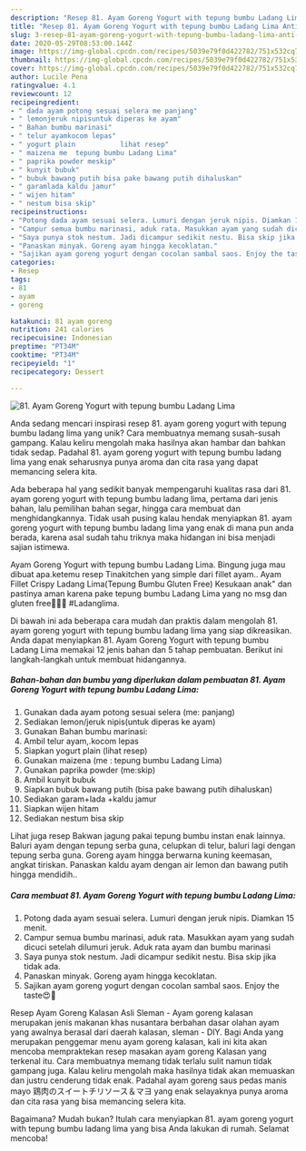 ```yaml
---
description: "Resep 81. Ayam Goreng Yogurt with tepung bumbu Ladang Lima Anti Gagal"
title: "Resep 81. Ayam Goreng Yogurt with tepung bumbu Ladang Lima Anti Gagal"
slug: 3-resep-81-ayam-goreng-yogurt-with-tepung-bumbu-ladang-lima-anti-gagal
date: 2020-05-29T08:53:00.144Z
image: https://img-global.cpcdn.com/recipes/5039e79f0d422782/751x532cq70/81-ayam-goreng-yogurt-with-tepung-bumbu-ladang-lima-foto-resep-utama.jpg
thumbnail: https://img-global.cpcdn.com/recipes/5039e79f0d422782/751x532cq70/81-ayam-goreng-yogurt-with-tepung-bumbu-ladang-lima-foto-resep-utama.jpg
cover: https://img-global.cpcdn.com/recipes/5039e79f0d422782/751x532cq70/81-ayam-goreng-yogurt-with-tepung-bumbu-ladang-lima-foto-resep-utama.jpg
author: Lucile Pena
ratingvalue: 4.1
reviewcount: 12
recipeingredient:
- " dada ayam potong sesuai selera me panjang"
- " lemonjeruk nipisuntuk diperas ke ayam"
- " Bahan bumbu marinasi"
- " telur ayamkocom lepas"
- " yogurt plain           lihat resep"
- " maizena me  tepung bumbu Ladang Lima"
- " paprika powder meskip"
- " kunyit bubuk"
- " bubuk bawang putih bisa pake bawang putih dihaluskan"
- " garamlada kaldu jamur"
- " wijen hitam"
- " nestum bisa skip"
recipeinstructions:
- "Potong dada ayam sesuai selera. Lumuri dengan jeruk nipis. Diamkan 15 menit."
- "Campur semua bumbu marinasi, aduk rata. Masukkan ayam yang sudah dicuci setelah dilumuri jeruk. Aduk rata ayam dan bumbu marinasi"
- "Saya punya stok nestum. Jadi dicampur sedikit nestu. Bisa skip jika tidak ada."
- "Panaskan minyak. Goreng ayam hingga kecoklatan."
- "Sajikan ayam goreng yogurt dengan cocolan sambal saos. Enjoy the taste😍🥰"
categories:
- Resep
tags:
- 81
- ayam
- goreng

katakunci: 81 ayam goreng 
nutrition: 241 calories
recipecuisine: Indonesian
preptime: "PT34M"
cooktime: "PT34M"
recipeyield: "1"
recipecategory: Dessert

---
```



![81. Ayam Goreng Yogurt with tepung bumbu Ladang Lima](https://img-global.cpcdn.com/recipes/5039e79f0d422782/751x532cq70/81-ayam-goreng-yogurt-with-tepung-bumbu-ladang-lima-foto-resep-utama.jpg)

Anda sedang mencari inspirasi resep 81. ayam goreng yogurt with tepung bumbu ladang lima yang unik? Cara membuatnya memang susah-susah gampang. Kalau keliru mengolah maka hasilnya akan hambar dan bahkan tidak sedap. Padahal 81. ayam goreng yogurt with tepung bumbu ladang lima yang enak seharusnya punya aroma dan cita rasa yang dapat memancing selera kita.

Ada beberapa hal yang sedikit banyak mempengaruhi kualitas rasa dari 81. ayam goreng yogurt with tepung bumbu ladang lima, pertama dari jenis bahan, lalu pemilihan bahan segar, hingga cara membuat dan menghidangkannya. Tidak usah pusing kalau hendak menyiapkan 81. ayam goreng yogurt with tepung bumbu ladang lima yang enak di mana pun anda berada, karena asal sudah tahu triknya maka hidangan ini bisa menjadi sajian istimewa.

Ayam Goreng Yogurt with tepung bumbu Ladang Lima. Bingung juga mau dibuat apa.ketemu resep Tinakitchen yang simple dari fillet ayam.. Ayam Fillet Crispy Ladang Lima(Tepung Bumbu Gluten Free) Kesukaan anak&#34; dan pastinya aman karena pake tepung bumbu Ladang Lima yang no msg dan gluten free🥰🥰🥰 #Ladanglima.


Di bawah ini ada beberapa cara mudah dan praktis dalam mengolah 81. ayam goreng yogurt with tepung bumbu ladang lima yang siap dikreasikan. Anda dapat menyiapkan 81. Ayam Goreng Yogurt with tepung bumbu Ladang Lima memakai 12 jenis bahan dan 5 tahap pembuatan. Berikut ini langkah-langkah untuk membuat hidangannya.

<!--inarticleads1-->

##### Bahan-bahan dan bumbu yang diperlukan dalam pembuatan 81. Ayam Goreng Yogurt with tepung bumbu Ladang Lima:

1. Gunakan  dada ayam potong sesuai selera (me: panjang)
1. Sediakan  lemon/jeruk nipis(untuk diperas ke ayam)
1. Gunakan  Bahan bumbu marinasi:
1. Ambil  telur ayam,.kocom lepas
1. Siapkan  yogurt plain           (lihat resep)
1. Gunakan  maizena (me : tepung bumbu Ladang Lima)
1. Gunakan  paprika powder (me:skip)
1. Ambil  kunyit bubuk
1. Siapkan  bubuk bawang putih (bisa pake bawang putih dihaluskan)
1. Sediakan  garam+lada +kaldu jamur
1. Siapkan  wijen hitam
1. Sediakan  nestum bisa skip


Lihat juga resep Bakwan jagung pakai tepung bumbu instan enak lainnya. Baluri ayam dengan tepung serba guna, celupkan di telur, baluri lagi dengan tepung serba guna. Goreng ayam hingga berwarna kuning keemasan, angkat tiriskan. Panaskan kaldu ayam dengan air lemon dan bawang putih hingga mendidih.. 

<!--inarticleads2-->

##### Cara membuat 81. Ayam Goreng Yogurt with tepung bumbu Ladang Lima:

1. Potong dada ayam sesuai selera. Lumuri dengan jeruk nipis. Diamkan 15 menit.
1. Campur semua bumbu marinasi, aduk rata. Masukkan ayam yang sudah dicuci setelah dilumuri jeruk. Aduk rata ayam dan bumbu marinasi
1. Saya punya stok nestum. Jadi dicampur sedikit nestu. Bisa skip jika tidak ada.
1. Panaskan minyak. Goreng ayam hingga kecoklatan.
1. Sajikan ayam goreng yogurt dengan cocolan sambal saos. Enjoy the taste😍🥰


Resep Ayam Goreng Kalasan Asli Sleman - Ayam goreng kalasan merupakan jenis makanan khas nusantara berbahan dasar olahan ayam yang awalnya berasal dari daerah kalasan, sleman - DIY. Bagi Anda yang merupakan penggemar menu ayam goreng kalasan, kali ini kita akan mencoba mempraktekan resep masakan ayam goreng Kalasan yang terkenal itu. Cara membuatnya memang tidak terlalu sulit namun tidak gampang juga. Kalau keliru mengolah maka hasilnya tidak akan memuaskan dan justru cenderung tidak enak. Padahal ayam goreng saus pedas manis mayo 鶏肉のスイートチリソース＆マヨ yang enak selayaknya punya aroma dan cita rasa yang bisa memancing selera kita. 

Bagaimana? Mudah bukan? Itulah cara menyiapkan 81. ayam goreng yogurt with tepung bumbu ladang lima yang bisa Anda lakukan di rumah. Selamat mencoba!
